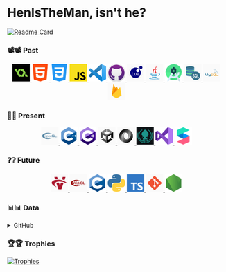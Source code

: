 # HenIsTheMan, isn't he?

[![Readme Card](https://github-readme-stats.vercel.app/api/pin/?username=HenIsTheMan&repo=HenIsTheMan&show_owner=true&title_color=b19cd9&icon_color=79ff97&text_color=9f9f9f&bg_color=151515)](https://github.com/HenIsTheMan/HenIsTheMan)

### 📽📽 Past
<p align = "center">
    <a href = "https://github.com/HenIsTheMan/HenIsTheMan">
        <code><img height = 40 src = "https://raw.githubusercontent.com/HenIsTheMan/HenIsTheMan/main/Imgs/PastLogoImgs/GameMakerLogoImg.png"></code>
        <code><img height = 40 src = "https://raw.githubusercontent.com/HenIsTheMan/HenIsTheMan/main/Imgs/PastLogoImgs/HtmlLogoImg.png"></code>
        <code><img height = 40 src = "https://raw.githubusercontent.com/HenIsTheMan/HenIsTheMan/main/Imgs/PastLogoImgs/CssLogoImg.png"></code>
        <code><img height = 40 src = "https://raw.githubusercontent.com/HenIsTheMan/HenIsTheMan/main/Imgs/PastLogoImgs/JsLogoImg.png"></code>
        <code><img height = 40 src = "https://raw.githubusercontent.com/HenIsTheMan/HenIsTheMan/main/Imgs/PastLogoImgs/VsCodeLogoImg.png"></code>
        <code><img height = 40 src = "https://raw.githubusercontent.com/HenIsTheMan/HenIsTheMan/main/Imgs/PastLogoImgs/GitHubLogoImg.png"></code>
        <code><img height = 40 src = "https://raw.githubusercontent.com/HenIsTheMan/HenIsTheMan/main/Imgs/PastLogoImgs/LuaLogoImg.png"></code>
        <code><img height = 40 src = "https://raw.githubusercontent.com/HenIsTheMan/HenIsTheMan/main/Imgs/PastLogoImgs/JavaLogoImg.jpg"></code>
        <code><img height = 40 src = "https://raw.githubusercontent.com/HenIsTheMan/HenIsTheMan/main/Imgs/PastLogoImgs/AndroidStudioLogoImg.png"></code>
        <code><img height = 40 src = "https://raw.githubusercontent.com/HenIsTheMan/HenIsTheMan/main/Imgs/PastLogoImgs/SqlLogoImg.png"></code>
        <code><img height = 40 src = "https://raw.githubusercontent.com/HenIsTheMan/HenIsTheMan/main/Imgs/PastLogoImgs/MySqlLogoImg.png"></code>
        <code><img height = 40 src = "https://raw.githubusercontent.com/HenIsTheMan/HenIsTheMan/main/Imgs/PastLogoImgs/FirebaseLogoImg.png"></code>
    </a>
</p>

### 🎁🎁 Present
<p align = "center">
    <a href = "https://github.com/HenIsTheMan/HenIsTheMan">
        <code><img height = 40 src = "https://raw.githubusercontent.com/HenIsTheMan/HenIsTheMan/main/Imgs/PresentLogoImgs/OpenGlLogoImg.png"></code>
        <code><img height = 40 src = "https://raw.githubusercontent.com/HenIsTheMan/HenIsTheMan/main/Imgs/PresentLogoImgs/CppLogoImg.png"></code>
        <code><img height = 40 src = "https://raw.githubusercontent.com/HenIsTheMan/HenIsTheMan/main/Imgs/PresentLogoImgs/CSharpLogoImg.png"></code>
        <code><img height = 40 src = "https://raw.githubusercontent.com/HenIsTheMan/HenIsTheMan/main/Imgs/PresentLogoImgs/UnityLogoImg.png"></code>
        <code><img height = 40 src = "https://raw.githubusercontent.com/HenIsTheMan/HenIsTheMan/main/Imgs/PresentLogoImgs/JsonLogoImg.png"></code>
        <code><img height = 40 src = "https://raw.githubusercontent.com/HenIsTheMan/HenIsTheMan/main/Imgs/PresentLogoImgs/GitKrakenLogoImg.jpg"></code>
        <code><img height = 40 src = "https://raw.githubusercontent.com/HenIsTheMan/HenIsTheMan/main/Imgs/PresentLogoImgs/VsLogoImg.png"></code>
        <code><img height = 40 src = "https://raw.githubusercontent.com/HenIsTheMan/HenIsTheMan/main/Imgs/PresentLogoImgs/SparkArLogoImg.png"></code>
    </a>
</p>

### ❓❔ Future
<p align = "center">
    <a href = "https://github.com/HenIsTheMan/HenIsTheMan">
        <code><img height = 40 src = "https://raw.githubusercontent.com/HenIsTheMan/HenIsTheMan/main/Imgs/FutureLogoImgs/VulkanLogoImg.jpg"></code>
        <code><img height = 40 src = "https://raw.githubusercontent.com/HenIsTheMan/HenIsTheMan/main/Imgs/FutureLogoImgs/WebGlLogoImg.png"></code>
        <code><img height = 40 src = "https://raw.githubusercontent.com/HenIsTheMan/HenIsTheMan/main/Imgs/FutureLogoImgs/CLogoImg.png"></code>
        <code><img height = 40 src = "https://raw.githubusercontent.com/HenIsTheMan/HenIsTheMan/main/Imgs/FutureLogoImgs/PythonLogoImg.png"></code>
        <code><img height = 40 src = "https://raw.githubusercontent.com/HenIsTheMan/HenIsTheMan/main/Imgs/FutureLogoImgs/TypeScriptLogoImg.png"></code>
        <code><img height = 40 src = "https://raw.githubusercontent.com/HenIsTheMan/HenIsTheMan/main/Imgs/FutureLogoImgs/GitLogoImg.png"></code>
        <code><img height = 40 src = "https://raw.githubusercontent.com/HenIsTheMan/HenIsTheMan/main/Imgs/FutureLogoImgs/NodeJsLogoImg.png"></code>
    </a>
</p>

### 📊📊 Data
<details>
    <summary>GitHub</summary>
    <br>
    <a href = "https://github.com/HenIsTheMan/HenIsTheMan">
        <img align = "center" src = "https://github-readme-stats.vercel.app/api/?username=HenIsTheMan&include_all_commits=false&count_private=true&show_icons=true&title_color=b19cd9&icon_color=79ff97&text_color=9f9f9f&bg_color=151515">
        <img align = "center" src = "https://github-readme-stats.vercel.app/api/top-langs/?username=HenIsTheMan&custom_title=HenIsTheMan%27s%20Most%20Used%20Langs&layout=compact&title_color=b19cd9&icon_color=79ff97&text_color=9f9f9f&bg_color=151515">
    </a>
</details>

### 🏆🏆 Trophies
[![Trophies](https://github-profile-trophy.vercel.app/?username=HenIsTheMan&theme=dracula&margin-w=4&row=1&col=0&no-bg=false&no-frame=false)](https://github.com/HenIsTheMan/HenIsTheMan)